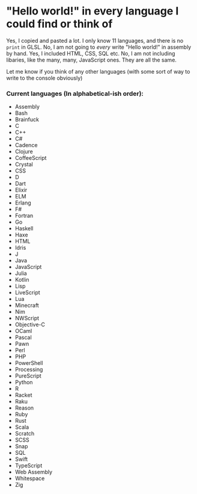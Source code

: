 # "Hello world!" in every language I could find or think of

Yes, I copied and pasted a lot. I only know 11 languages, and there is no `print` in GLSL.
No, I am not going to *every* write "Hello world!" in assembly by hand.
Yes, I included HTML, CSS, SQL etc.
No, I am not including libaries, like the many, many, JavaScript ones. They are all the same.

Let me know if you think of any other languages (with some sort of way to write to the console obviously)

### Current languages (In alphabetical-ish order):
- Assembly
- Bash
- Brainfuck
- C
- C++
- C#
- Cadence
- Clojure
- CoffeeScript
- Crystal
- CSS
- D
- Dart
- Elixir
- ELM
- Erlang
- F#
- Fortran
- Go
- Haskell
- Haxe
- HTML
- Idris
- J
- Java
- JavaScript
- Julia
- Kotlin
- Lisp
- LiveScript
- Lua
- Minecraft
- Nim
- NWScript
- Objective-C
- OCaml
- Pascal
- Pawn
- Perl
- PHP
- PowerShell
- Processing
- PureScript
- Python
- R
- Racket
- Raku
- Reason
- Ruby
- Rust
- Scala
- Scratch
- SCSS
- Snap
- SQL
- Swift
- TypeScript
- Web Assembly
- Whitespace
- Zig
